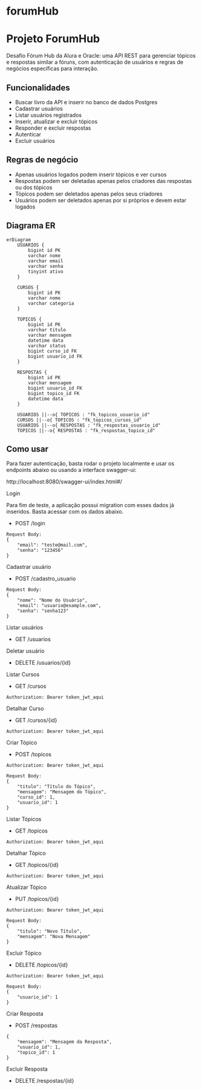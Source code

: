 # forumHub
# Projeto ForumHub

Desafio Fórum Hub da Alura e Oracle: uma API REST para gerenciar tópicos e respostas similar a fóruns, com autenticação de usuários e regras de negócios específicas para interação.

## Funcionalidades

- Buscar livro da API e inserir no banco de dados Postgres
- Cadastrar usuários
- Listar usuários registrados
- Inserir, atualizar e excluir tópicos
- Responder e excluir respostas
- Autenticar
- Excluir usuários

## Regras de negócio

- Apenas usuários logados podem inserir tópicos e ver cursos
- Respostas podem ser deletadas apenas pelos criadores das respostas ou dos tópicos
- Tópicos podem ser deletados apenas pelos seus criadores
- Usuários podem ser deletados apenas por si próprios e devem estar logados

## Diagrama ER

```mermaid
erDiagram
    USUARIOS {
        bigint id PK
        varchar nome
        varchar email
        varchar senha
        tinyint ativo
    }
    
    CURSOS {
        bigint id PK
        varchar nome
        varchar categoria
    }
    
    TOPICOS {
        bigint id PK
        varchar titulo
        varchar mensagem
        datetime data
        varchar status
        bigint curso_id FK
        bigint usuario_id FK
    }
    
    RESPOSTAS {
        bigint id PK
        varchar mensagem
        bigint usuario_id FK
        bigint topico_id FK
        datetime data
    }

    USUARIOS ||--o{ TOPICOS : "fk_topicos_usuario_id"
    CURSOS ||--o{ TOPICOS : "fk_topicos_cursos_id"
    USUARIOS ||--o{ RESPOSTAS : "fk_respostas_usuario_id"
    TOPICOS ||--o{ RESPOSTAS : "fk_respostas_topico_id"
```

## Como usar

Para fazer autenticação, basta rodar o projeto localmente e usar os endpoints abaixo ou usando a interface swagger-ui:

http://localhost:8080/swagger-ui/index.html#/

Login

Para fim de teste, a aplicação possui migration com esses dados já inseridos. Basta acessar com os dados abaixo.

- POST /login
```
Request Body:
{
    "email": "teste@mail.com",
    "senha": "123456"
}

```
Cadastrar usuário

- POST /cadastro_usuario

```
Request Body:
{
    "nome": "Nome do Usuário",
    "email": "usuario@example.com",
    "senha": "senha123"
}
```
Listar usuários
- GET /usuarios

Deletar usuário

- DELETE /usuarios/{id}

Listar Cursos

- GET /cursos
```
Authorization: Bearer token_jwt_aqui
```
Detalhar Curso
- GET /cursos/{id}
```
Authorization: Bearer token_jwt_aqui
```

Criar Tópico
- POST /topicos
```
Authorization: Bearer token_jwt_aqui

Request Body:
{
    "titulo": "Título do Tópico",
    "mensagem": "Mensagem do Tópico",
    "curso_id": 1,
    "usuario_id": 1
}
```
Listar Tópicos

- GET /topicos
```
Authorization: Bearer token_jwt_aqui
```
Detalhar Tópico

- GET /topicos/{id}
```
Authorization: Bearer token_jwt_aqui
```

Atualizar Tópico

- PUT /topicos/{id}
```
Authorization: Bearer token_jwt_aqui

Request Body:
{
    "titulo": "Novo Título",
    "mensagem": "Nova Mensagem"
}
```
Excluir Tópico

- DELETE /topicos/{id}
```
Authorization: Bearer token_jwt_aqui

Request Body:
{
    "usuario_id": 1
}
```
Criar Resposta
- POST /respostas
```Request Body:
{
    "mensagem": "Mensagem da Resposta",
    "usuario_id": 1,
    "topico_id": 1
}
```
Excluir Resposta
- DELETE /respostas/{id}
